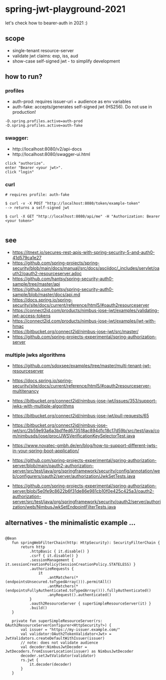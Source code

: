 # spring-jwt-playground-2021
let's check how to bearer-auth in 2021 :)

## scope
- single-tenant resource-server
- validate jwt claims: exp, iss, aud 
- show-case self-signed jwt - to simplify development


## how to run? 

### profiles

- auth-prod: requires issuer-uri + audience as env variables
- auth-fake: accepts/generates self-signed jwt (HS256). Do not use in production!

```
-D.spring.profiles.active=auth-prod
-D.spring.profiles.active=auth-fake
```

### swagger:

- http://localhost:8080/v2/api-docs
- http://localhost:8080/swagger-ui.html

```
click "authorize". 
enter "Bearer <your jwt>". 
click "login"
```

### curl

```
# requires profile: auth-fake

$ curl -v -X POST "http://localhost:8080/token/example-token"
--> returns a self-signed jwt

$ curl -X GET "http://localhost:8080/api/me" -H "Authorization: Bearer <your token>"


```

## see
- https://itnext.io/secures-rest-apis-with-spring-security-5-and-auth0-41d579ca1e27
- https://github.com/spring-projects/spring-security/blob/main/docs/manual/src/docs/asciidoc/_includes/servlet/oauth2/oauth2-resourceserver.adoc
- https://github.com/hantsy/spring-security-auth0-sample/tree/master/api
- https://github.com/hantsy/spring-security-auth0-sample/blob/master/docs/api.md
- https://docs.spring.io/spring-security/site/docs/current/reference/html5/#oauth2resourceserver
- https://connect2id.com/products/nimbus-jose-jwt/examples/validating-jwt-access-tokens
- https://connect2id.com/products/nimbus-jose-jwt/examples/jwt-with-hmac
- https://bitbucket.org/connect2id/nimbus-jose-jwt/src/master/
- https://github.com/spring-projects-experimental/spring-authorization-server  
### multiple jwks algorithms
- https://github.com/sdoxsee/examples/tree/master/multi-tenant-jwt-resourceserver
- https://docs.spring.io/spring-security/site/docs/current/reference/html5/#oauth2resourceserver-multitenancy
- https://bitbucket.org/connect2id/nimbus-jose-jwt/issues/353/support-jwks-with-multiple-algorithms
- https://bitbucket.org/connect2id/nimbus-jose-jwt/pull-requests/65
  
- https://bitbucket.org/connect2id/nimbus-jose-jwt/src/2b59e93a6a3bd1fed673518ac894d1c18c17d59b/src/test/java/com/nimbusds/jose/proc/JWSVerificationKeySelectorTest.java
- https://www.novatec-gmbh.de/en/blog/how-to-support-different-jwts-in-your-spring-boot-application/
- https://github.com/spring-projects-experimental/spring-authorization-server/blob/main/oauth2-authorization-server/src/test/java/org/springframework/security/config/annotation/web/configurers/oauth2/server/authorization/JwkSetTests.java    
- https://github.com/spring-projects-experimental/spring-authorization-server/blob/5e0fe9c8622b6f31de86e981cb10f0e425c425a3/oauth2-authorization-server/src/test/java/org/springframework/security/oauth2/server/authorization/web/NimbusJwkSetEndpointFilterTests.java




## alternatives - the minimalistic example ...
 ```
 
@Bean
    fun springWebFilterChain(http: HttpSecurity): SecurityFilterChain {
        return http
            .httpBasic { it.disable() }
            .csrf { it.disable() }
            .sessionManagement { it.sessionCreationPolicy(SessionCreationPolicy.STATELESS) }
            .authorizeRequests {
                it
                    .antMatchers(*(endpointsUnsecured.toTypedArray())).permitAll()
                    .antMatchers(*(endpointsFullyAuthenticated.toTypedArray())).fullyAuthenticated()
                    .anyRequest().authenticated()
            }
            .oauth2ResourceServer { superSimpleResourceServer(it) }
            .build()
    }

    private fun superSimpleResourceServer(rs: OAuth2ResourceServerConfigurer<HttpSecurity?>) {
        val issuer = "https://my-issuer.example.com/"
        val validator:OAuth2TokenValidator<Jwt> = JwtValidators.createDefaultWithIssuer(issuer)
        // note: does not validate audience
        val decoder:NimbusJwtDecoder = JwtDecoders.fromIssuerLocation(issuer) as NimbusJwtDecoder
        decoder.setJwtValidator(validator)
        rs.jwt {
            it.decoder(decoder)
        }
    } 
 
 ```
